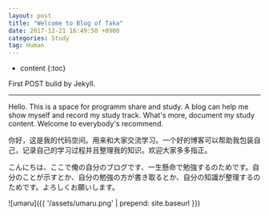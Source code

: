 ```yaml
---
layout: post
title: "Welcome to Blog of Taka"
date: 2017-12-21 16:49:50 +0900
categories: Study
tag: Human
---
```


* content
{:toc}

First POST bulid by Jekyll.

-------------------
Hello. This is a space for programm share and study. A blog can help me show myself and record my study track. What's more, document my study content. Welcome to everybody's recommend.

你好，这是我的代码空间。用来和大家交流学习。一个好的博客可以帮助我包装自己，记录自己的学习过程并且整理我的知识。欢迎大家多多指正。

こんにちは、ここで俺の自分のブログです、一生懸命で勉強するのためです。自分のことが示すとか、自分の勉強の方が書き取るとか、自分の知識が整理するのためです。よろしくお願いします。

![umaru]({{ '/assets/umaru.png' | prepend: site.baseurl }})

